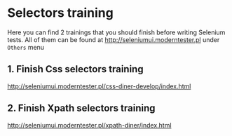 # Selectors training
Here you can find 2 trainings that you should finish before writing Selenium tests. All of them can be found at http://seleniumui.moderntester.pl under `Others` menu

## 1. Finish Css selectors training
http://seleniumui.moderntester.pl/css-diner-develop/index.html

## 2. Finish Xpath selectors training
http://seleniumui.moderntester.pl/xpath-diner/index.html
